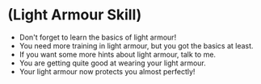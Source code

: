 # (Light Armour Skill)
- Don't forget to learn the basics of light armour!
- You need more training in light armour, but you got the basics at least.
- If you want some more hints about light armour, talk to me.
- You are getting quite good at wearing your light armour.
- Your light armour now protects you almost perfectly!
